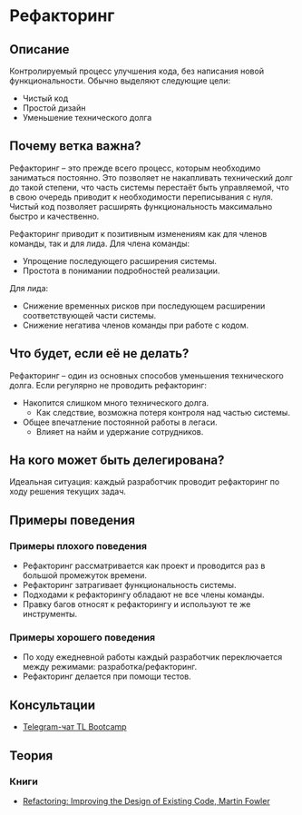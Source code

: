 # Рефакторинг
## Описание
Контролируемый процесс улучшения кода, без написания новой функциональности. Обычно выделяют следующие цели:
- Чистый код
- Простой дизайн
- Уменьшение технического долга

## Почему ветка важна?
Рефакторинг – это прежде всего процесс, которым необходимо заниматься постоянно. Это позволяет не накапливать технический долг до такой степени, что часть системы перестаёт быть управляемой, что в свою очередь приводит к необходимости переписывания с нуля. Чистый код позволяет расширять функциональность максимально быстро и качественно.

Рефакторинг приводит к позитивным изменениям как для членов команды, так и для лида.
Для члена команды:
- Упрощение последующего расширения системы.
- Простота в понимании подробностей реализации.

Для лида:
- Снижение временных рисков при последующем расширении соответствующей части системы.
- Снижение негатива членов команды при работе с кодом.

## Что будет, если её не делать?
Рефакторинг – один из основных способов уменьшения технического долга. Если регулярно не проводить рефакторинг:
- Накопится слишком много технического долга.
  - Как следствие, возможна потеря контроля над частью системы.
- Общее впечатление постоянной работы в легаси.
  - Влияет на найм и удержание сотрудников.

## На кого может быть делегирована?
Идеальная ситуация: каждый разработчик проводит рефакторинг по ходу решения текущих задач.

## Примеры поведения
### Примеры плохого поведения
- Рефакторинг рассматривается как проект и проводится раз в большой промежуток времени.
- Рефакторинг затрагивает функциональность системы.
- Подходами к рефакторингу обладают не все члены команды.
- Правку багов относят к рефакторингу и используют те же инструменты.

### Примеры хорошего поведения
- По ходу ежедневной работы каждый разработчик переключается между режимами: разработка/рефакторинг.
- Рефакторинг делается при помощи тестов.

## Консультации
- [Telegram-чат TL Bootcamp](https://tlinks.run/tlbootcamp)

## Теория
### Книги
- [Refactoring: Improving the Design of Existing Code, Martin Fowler](https://martinfowler.com/books/refactoring.html)

